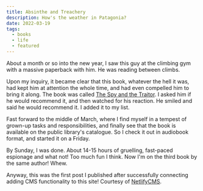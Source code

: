```yaml
---
title: Absinthe and Treachery
description: How's the weather in Patagonia?
date: 2022-03-19
tags: 
  - books
  - life
  - featured
---
```

About a month or so into the new year, I saw this guy at the climbing gym with a massive paperback with him. He was reading between climbs.

Upon my inquiry, it became clear that this book, whatever the hell it was, had kept him at attention the whole time, and had even compelled him to bring it along. The book was called [The Spy and the Traitor](https://www.goodreads.com/book/show/37542581-the-spy-and-the-traitor). I asked him if he would recommend it, and then watched for his reaction. He smiled and said he would recommend it. I added it to my list.

Fast forward to the middle of March, where I find myself in a tempest of grown-up tasks and responsibilities, and finally see that the book is available on the public library's catalogue. So I check it out in audiobook format, and started it on a Friday.

By Sunday, I was done. About 14-15 hours of gruelling, fast-paced espionage and what not! Too much fun I think. Now I'm on the third book by the same author! Whew.

Anyway, this was the first post I published after successfully connecting adding CMS functionality to this site! Courtesy of [NetlifyCMS](https://netlifycms.org).
